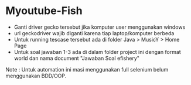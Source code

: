 # Myoutube-Fish
 - Ganti driver gecko tersebut jika komputer user menggunakan windows
 - url geckodriver wajib diganti karena tiap laptop/komputer berbeda
 - Untuk running tescase tersebut ada di folder Java > MusicY > Home Page
 - Untuk soal jawaban 1-3 ada di dalam folder project ini dengan format world dan nama document "Jawaban Soal efishery"
 
Note : Untuk automation ini masi menggunakan full selenium belum menggunakan BDD/OOP.
